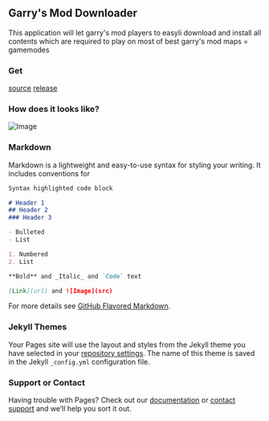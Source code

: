 ## Garry's Mod Downloader

This application will let garry's mod players to easyli download and install all contents which are required to play on most of best garry's mod maps = gamemodes
### Get
[source](https://github.com/orzel1244/Garry-s-Mod-Launcher)
[release](https://github.com/orzel1244/Garry-s-Mod-Launcher/releases)
### How does it looks like?
![Image](http://i.imgur.com/1XWr77y.png)

### Markdown

Markdown is a lightweight and easy-to-use syntax for styling your writing. It includes conventions for

```markdown
Syntax highlighted code block

# Header 1
## Header 2
### Header 3

- Bulleted
- List

1. Numbered
2. List

**Bold** and _Italic_ and `Code` text

[Link](url) and ![Image](src)
```

For more details see [GitHub Flavored Markdown](https://guides.github.com/features/mastering-markdown/).

### Jekyll Themes

Your Pages site will use the layout and styles from the Jekyll theme you have selected in your [repository settings](https://github.com/orzel1244/Portfolio/settings). The name of this theme is saved in the Jekyll `_config.yml` configuration file.

### Support or Contact

Having trouble with Pages? Check out our [documentation](https://help.github.com/categories/github-pages-basics/) or [contact support](https://github.com/contact) and we’ll help you sort it out.
